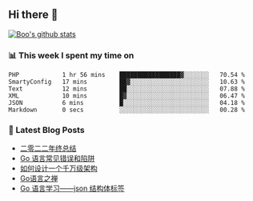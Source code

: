 ## Hi there 👋

[![Boo's github stats](https://github-readme-stats.vercel.app/api?username=0xAiKang)](https://github.com/anuraghazra/github-readme-stats)

<!-- [![Most Used Langs](https://github-readme-stats.vercel.app/api/top-langs/?username=0xAiKang)](https://github.com/anuraghazra/github-readme-stats) -->

### 📊 This week I spent my time on
<!--START_SECTION:waka-->

```text
PHP            1 hr 56 mins    █████████████████▓░░░░░░░   70.54 %
SmartyConfig   17 mins         ██▓░░░░░░░░░░░░░░░░░░░░░░   10.63 %
Text           12 mins         ██░░░░░░░░░░░░░░░░░░░░░░░   07.88 %
XML            10 mins         █▓░░░░░░░░░░░░░░░░░░░░░░░   06.47 %
JSON           6 mins          █░░░░░░░░░░░░░░░░░░░░░░░░   04.18 %
Markdown       0 secs          ░░░░░░░░░░░░░░░░░░░░░░░░░   00.28 %
```

<!--END_SECTION:waka-->

### 📕 Latest Blog Posts
<!-- BLOG-POST-LIST:START -->
- [二零二二年终总结](https://www.0x2beace.com/2022-year-end-summary/)
- [Go 语言常见错误和陷阱](https://www.0x2beace.com/gotchas-and-common-mistakes-in-go-golang/)
- [如何设计一个千万级架构](https://www.0x2beace.com/how-to-design-a-tens-of-millions-of-architecture/)
- [Go语言之禅](https://www.0x2beace.com/the-en-of-go/)
- [Go 语言学习——json 结构体标签](https://www.0x2beace.com/go-language-study-notes-json-structure-tag/)
<!-- BLOG-POST-LIST:END -->

